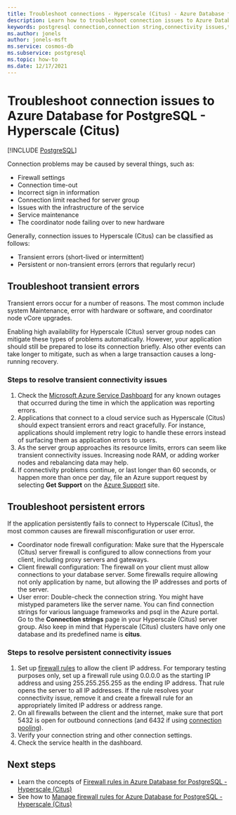 ```yaml
---
title: Troubleshoot connections - Hyperscale (Citus) - Azure Database for PostgreSQL
description: Learn how to troubleshoot connection issues to Azure Database for PostgreSQL - Hyperscale (Citus)
keywords: postgresql connection,connection string,connectivity issues,transient error,connection error
ms.author: jonels
author: jonels-msft
ms.service: cosmos-db
ms.subservice: postgresql
ms.topic: how-to
ms.date: 12/17/2021
---
```


# Troubleshoot connection issues to Azure Database for PostgreSQL - Hyperscale (Citus)

[!INCLUDE [PostgreSQL](../includes/appliesto-postgresql.md)]

Connection problems may be caused by several things, such as:

* Firewall settings
* Connection time-out
* Incorrect sign in information
* Connection limit reached for server group
* Issues with the infrastructure of the service
* Service maintenance
* The coordinator node failing over to new hardware

Generally, connection issues to Hyperscale (Citus) can be classified as follows:

* Transient errors (short-lived or intermittent)
* Persistent or non-transient errors (errors that regularly recur)

## Troubleshoot transient errors

Transient errors occur for a number of reasons. The most common include system
Maintenance, error with hardware or software, and coordinator node vCore
upgrades.

Enabling high availability for Hyperscale (Citus) server group nodes can mitigate these
types of problems automatically. However, your application should still be
prepared to lose its connection briefly. Also other events can take longer to
mitigate, such as when a large transaction causes a long-running recovery.

### Steps to resolve transient connectivity issues

1. Check the [Microsoft Azure Service
   Dashboard](https://azure.microsoft.com/status) for any known outages that
   occurred during the time in which the application was reporting errors.
2. Applications that connect to a cloud service such as Hyperscale (Citus)
   should expect transient errors and react gracefully. For instance,
   applications should implement retry logic to handle these errors instead of
   surfacing them as application errors to users.
3. As the server group approaches its resource limits, errors can seem like
   transient connectivity issues. Increasing node RAM, or adding worker nodes
   and rebalancing data may help.
4. If connectivity problems continue, or last longer than 60 seconds, or happen
   more than once per day, file an Azure support request by
   selecting **Get Support** on the [Azure
   Support](https://azure.microsoft.com/support/options) site.

## Troubleshoot persistent errors

If the application persistently fails to connect to Hyperscale (Citus), the
most common causes are firewall misconfiguration or user error.

* Coordinator node firewall configuration: Make sure that the Hyperscale (Citus) server
  firewall is configured to allow connections from your client, including proxy
  servers and gateways.
* Client firewall configuration: The firewall on your client must allow
  connections to your database server. Some firewalls require allowing not only
  application by name, but allowing the IP addresses and ports of the server.
* User error: Double-check the connection string. You might have mistyped
  parameters like the server name. You can find connection strings for various
  language frameworks and psql in the Azure portal. Go to the **Connection
  strings** page in your Hyperscale (Citus) server group. Also keep in mind that
  Hyperscale (Citus) clusters have only one database and its predefined name is
  **citus**.

### Steps to resolve persistent connectivity issues

1. Set up [firewall rules](howto-manage-firewall-using-portal.md) to
   allow the client IP address. For temporary testing purposes only, set up a
   firewall rule using 0.0.0.0 as the starting IP address and using
   255.255.255.255 as the ending IP address. That rule opens the server to all IP
   addresses. If the rule resolves your connectivity issue, remove it and
   create a firewall rule for an appropriately limited IP address or address
   range.
2. On all firewalls between the client and the internet, make sure that port
   5432 is open for outbound connections (and 6432 if using [connection
   pooling](concepts-connection-pool.md)).
3. Verify your connection string and other connection settings.
4. Check the service health in the dashboard.

## Next steps

* Learn the concepts of [Firewall rules in Azure Database for PostgreSQL - Hyperscale (Citus)](concepts-firewall-rules.md)
* See how to [Manage firewall rules for Azure Database for PostgreSQL - Hyperscale (Citus)](howto-manage-firewall-using-portal.md)
